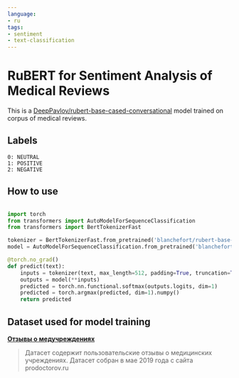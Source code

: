 ```yaml
---
language:
- ru
tags:
- sentiment
- text-classification
---
```


# RuBERT for Sentiment Analysis of Medical Reviews

This is a [DeepPavlov/rubert-base-cased-conversational](https://huggingface.co/DeepPavlov/rubert-base-cased-conversational) model trained on corpus of medical reviews.

## Labels
    0: NEUTRAL
    1: POSITIVE
    2: NEGATIVE

## How to use
```python

import torch
from transformers import AutoModelForSequenceClassification
from transformers import BertTokenizerFast

tokenizer = BertTokenizerFast.from_pretrained('blanchefort/rubert-base-cased-sentiment-med')
model = AutoModelForSequenceClassification.from_pretrained('blanchefort/rubert-base-cased-sentiment-med', return_dict=True)

@torch.no_grad()
def predict(text):
    inputs = tokenizer(text, max_length=512, padding=True, truncation=True, return_tensors='pt')
    outputs = model(**inputs)
    predicted = torch.nn.functional.softmax(outputs.logits, dim=1)
    predicted = torch.argmax(predicted, dim=1).numpy()
    return predicted
```


## Dataset used for model training

**[Отзывы о медучреждениях](https://github.com/blanchefort/datasets/tree/master/medical_comments)**

> Датасет содержит пользовательские отзывы о медицинских учреждениях. Датасет собран в мае 2019 года с сайта prodoctorov.ru
